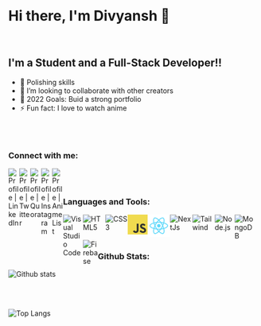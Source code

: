 <br />


# Hi there, I'm Divyansh 👋

<br />

## I'm a Student and a Full-Stack Developer!!

- 🌱 Polishing skills
- 👯 I’m looking to collaborate with other creators
- 🥅 2022 Goals: Buid a strong portfolio
- ⚡ Fun fact: I love to watch anime

<br />
<br />

### Connect with me:

<!-- [<img align="left" alt="Profile | Facebook" width="22px" src="https://www.svgrepo.com/show/158427/facebook.svg" />](https://www.facebook.com/) -->
<!-- [![Twitter Badge](https://shields.io/badge/-LinkedIn-5a5a5a?logo=linkedin&logoColor=0072b1&style=for-the-badge)](https://www.linkedin.com/in/divyansh-verma-58591b218/) -->
<!-- [![Twitter Badge](https://shields.io/badge/-Twitter-5a5a5a?logo=twitter&style=for-the-badge)](https://twitter.com/OnePunc45659001) -->
<!-- [![Twitter Badge](https://shields.io/badge/-Quora-5a5a5a?logo=Quora&logoColor=b92b27&style=for-the-badge)](https://www.quora.com/profile/Divyansh-Verma-134) -->
<!-- [![Twitter Badge](https://shields.io/badge/-Instagram-5a5a5a?logo=instagram&style=for-the-badge)](https://www.instagram.com/) -->
<!-- [![Twitter Badge](https://shields.io/badge/-myanimelist-5a5a5a?logo=myanimelist&logoColor=3366CC&style=for-the-badge)](https://myanimelist.net/animelist/Corpse_rar) -->
[<img align="left" alt="Profile | LinkedIn" width="22px" src="https://www.svgrepo.com/show/70809/linkedin.svg" />](https://www.linkedin.com/in/divyansh-verma-58591b218/)
[<img align="left" alt="Profile | Twitter" width="22px" src="https://www.svgrepo.com/show/183608/twitter.svg" />](https://twitter.com/OnePunc45659001)
[<img align="left" alt="Profile | Quora" width="22px" src="https://www.svgrepo.com/show/25177/quora.svg" />](https://www.quora.com/profile/Divyansh-Verma-134)
[<img align="left" alt="Profile | Instagram" width="22px" src="https://www.svgrepo.com/show/111199/instagram.svg" />](https://www.instagram.com/corpse.rar/)
[<img align="left" alt="Profile | AnimeList" width="22px" src="https://www.svgrepo.com/show/331489/myanimelist.svg" />](https://myanimelist.net/animelist/Corpse_rar)

<br />
<br />

### Languages and Tools:

[<img align="left" alt="Visual Studio Code" width="40px" src="https://img.icons8.com/color/48/000000/visual-studio-code-2019.png" />](#)
[<img align="left" alt="HTML5" width="45px" src="https://img.icons8.com/color/48/000000/html-5--v1.png" />](#)
[<img align="left" alt="CSS3" width="45px" src="https://img.icons8.com/color/48/000000/css3.png" />](#)
[<img align="left" alt="JavaScript" width="40px" src="https://raw.githubusercontent.com/github/explore/80688e429a7d4ef2fca1e82350fe8e3517d3494d/topics/javascript/javascript.png" />](#)
[<img align="left" alt="React" width="45px" src="https://raw.githubusercontent.com/github/explore/80688e429a7d4ef2fca1e82350fe8e3517d3494d/topics/react/react.png" />](#)
[<img align="left" alt="NextJs" width="45px" src="https://pbs.twimg.com/profile_images/1468045715083509767/JrehsCpb_400x400.png" />](#)
[<img align="left" alt="Tailwind" width="45px" src="https://upload.wikimedia.org/wikipedia/commons/d/d5/Tailwind_CSS_Logo.svg" />](#)
[<img align="left" alt="Node.js" width="40px" src="https://th.bing.com/th/id/R.7ed5cbb6084f1addaf85e065ded6ada8?rik=WwciuNJ2CS0mkw&riu=http%3a%2f%2fpluspng.com%2fimg-png%2fnodejs-png--400.png&ehk=Mtz%2fUWV%2bovf8RDBhVC2jLU1DIQcJW1P2yWR6DHEMU6I%3d&risl=&pid=ImgRaw&r=0" />](#)
[<img align="left" alt="MongoDB" width="40px" src="https://www.vectorlogo.zone/logos/mongodb/mongodb-icon.svg" />](#)
[<img align="left" alt="Firebase" width="30px" src="https://seeklogo.com/images/F/firebase-logo-402F407EE0-seeklogo.com.png" />](#)

<br />
<br />
<br />

### Github Stats:

![Github stats](https://github-readme-stats.vercel.app/api/?username=corpse-rar&show_icons=true&title_color=fff&icon_color=79ff97&text_color=9f9f9f&bg_color=151515)

<br />
<br />


![Top Langs](https://github-readme-stats.vercel.app/api/top-langs/?username=corpse-rar&theme=dark)

<br />
<br />

